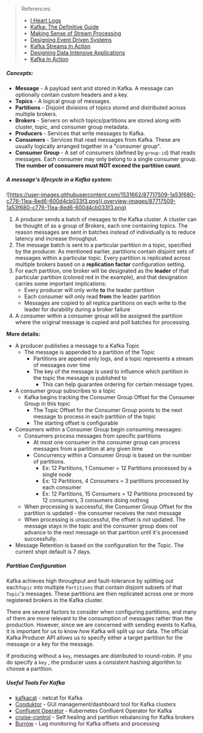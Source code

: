 > References:
> - [I Heart Logs](https://www.confluent.io/ebook/i-heart-logs-event-data-stream-processing-and-data-integration/)
> - [Kafka: The Definitive Guide](https://www.confluent.io/resources/kafka-the-definitive-guide/)
> - [Making Sense of Stream Processing](https://www.confluent.io/stream-processing/)
> - [Designing Event Driven Systems](https://www.confluent.io/designing-event-driven-systems/)
> - [Kafka Streams In Action](https://www.confluent.io/blog/kafka-streams-action/)
> - [Designing Data Intensive Applications](https://www.oreilly.com/library/view/designing-data-intensive-applications/9781491903063/)
> - [Kafka In Action](https://www.manning.com/books/kafka-in-action)



##### Concepts:

- **Message** - A payload sent and stored in Kafka. A message can optionally contain custom headers and a key.
- **Topics** - A logical group of messages.
- **Partitions** - Disjoint divisions of topics stored and distributed across multiple brokers.
- **Brokers** - Servers on which topics/partitions are stored along with cluster, topic, and consumer group metadata.
- **Producers** - Services that write messages to Kafka.
- **Consumers** - Services that read messages from Kafka. These are usually logically arranged together in a "consumer group".
- **Consumer Group** - A set of consumers (defined by `group-id`) that reads messages. Each consumer may only belong to a single consumer group. **The number of consumers must NOT exceed the partition count**.

##### A message's lifecycle in a Kafka system:

![https://user-images.githubusercontent.com/1531662/87717509-1a53f680-c776-11ea-8ed6-600d4cb033f3.png](.overview-images/87717509-1a53f680-c776-11ea-8ed6-600d4cb033f3.png)

1. A producer sends a batch of mesages to the Kafka cluster. A cluster can  be thought of as a group of Brokers, each one containing topics. The  reason messages are sent in batches instead of individually is to reduce latency and increase throughput.
1. The message batch is sent to a particular partition in a topic,  specified by the producer. As mentioned earlier, partitions contain  disjoint sets of messages within a particular topic. Every partition is  replicated across multiple brokers based on a **replication factor** configuration setting.
1. For each partition, one broker will be designated as the **leader** of that particular partition (colored red in the example), and that designation carries some important implications:
   - Every producer will only write **to** the leader partition
   - Each consumer will only read **from** the leader partition
   - Messages are copied to all replica partitions on each write to the leader for durability during a broker failure
1. A consumer within a consumer group will be assigned the partition  where the original message is copied and poll batches for processing.

**More details:**

- A producer publishes a message to a Kafka Topic
  - The message is appended to a partition of the Topic
    - Partitions are append only logs, and a topic represents a stream of messages over time
    - The key of the message is used to influence which partition in the topic the message is published to
      - This can help guarantee ordering for certain message types.
- A consumer group subscribes to a topic
  - Kafka begins tracking the Consumer Group Offset for the Consumer Group in this topic
    - The Topic Offset for the Consumer Group points to the next message to process in each partition of the topic
    - The starting offset is configurable
- Consumers within a Consumer Group begin consuming messages:
  - Consumers process messages from specific partitions
    - At most one consumer in the consumer group can process messages from a partition at any given time
    - Concurrency within a Consumer Group is based on the number of partitions.
      - Ex: 12 Partitions, 1 Consumer = 12 Partitions processed by a single node
      - Ex: 12 Partitions, 4 Consumers = 3 partitions processed by each consumer
      - Ex: 12 Partitions, 15 Consumers = 12 Partitions processed by 12 consumers, 3 consumers doing nothing
  - When processing is successful, the Consumer Group Offset for the partition is updated - the consumer receives the next message
  - When processing is unsuccessful, the offset is *not* updated. The message stays in the topic and the consumer group does not advance  to the next message on that partition until it's processed successfully.
- Message Retention is based on the configuration for the Topic. The current shipt default is 7 days.

##### Partition Configuration

Kafka achieves high throughput and fault-tolerance by splitting out each`Topic` into multiple `Partitions` that contain disjoint subsets of that `Topic`'s messages. These partitions are then replicated across one or more registered brokers in the Kafka cluster.

There are several factors to consider when configuring partitions, and  many of them are more relevant to the consumption of messages rather  than the production. However, since we are concerned with sending events to Kafka, it is important for us to know *how* Kafka will split  up our data. The official Kafka Producer API allows us to specify either a target partition for the message or a key for the message.

If producing without a `key`, messages are distributed to round-robin. If you do specify a `key` , the producer uses a consistent hashing algorithm to choose a partition.

##### Useful Tools For Kafka 

- [kafkacat](https://github.com/edenhill/kafkacat) - netcat for Kafka
- [Conduktor](https://www.conduktor.io/) - GUI management/dashboard tool for Kafka clusters
- [Confluent Operator](https://docs.confluent.io/current/installation/operator/index.html) - Kubernetes Confluent Operator for Kafka
- [cruise-control](https://github.com/linkedin/cruise-control) - Self healing and partition rebalancing for Kafka brokers
- [Burrow](https://github.com/linkedin/Burrow) - Lag monitoring for Kafka offsets and processing

